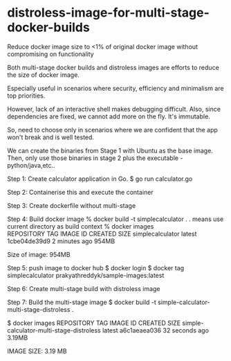 # distroless-image-for-multi-stage-docker-builds

Reduce docker image size to <1% of original docker image without compromising on functionality 

Both multi-stage docker builds and distroless images are efforts to reduce the size of docker image. 

Especially useful in scenarios where security, efficiency and minimalism are top priorities.

However, lack of an interactive shell makes debugging difficult. Also, since dependencies are fixed, we cannot add more on the fly. It's immutable.

So, need to choose only in scenarios where we are confident that the app won't break and is well tested.

We can create the binaries from Stage 1 with Ubuntu as the base image. Then, only use those binaries in stage 2 plus the executable - python/java,etc..

Step 1: Create calculator application in Go. $ go run calculator.go

Step 2: Containerise this and execute the container

Step 3: Create dockerfile without multi-stage

Step 4: Build docker image
% docker build -t simplecalculator .
. means use current directory as build context
% docker images    
REPOSITORY         TAG       IMAGE ID       CREATED         SIZE
simplecalculator   latest    1cbe04de39d9   2 minutes ago   954MB

Size of image: 954MB

Step 5: push image to docker hub
$ docker login
$ docker tag simplecalculator prakyathreddyk/sample-images:latest 

Step 6: Create multi-stage build with distroless image

Step 7: Build the multi-stage image
$ docker build -t simple-calculator-multi-stage-distroless .

$ docker images
REPOSITORY                                 TAG       IMAGE ID       CREATED          SIZE
simple-calculator-multi-stage-distroless   latest    a6c1aeaea036   32 seconds ago   3.19MB

IMAGE SIZE: 3.19 MB

